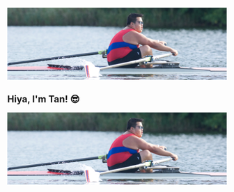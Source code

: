 <p align="center">
  <a href="https://tanho.ca"> <img src="https://github.com/tanho63/tanho63/blob/tanho63-patch-1/cover.png?raw=true" "Tan rowing"/></a>
</p>

## Hiya, I'm Tan! :sunglasses:
![Tan rowing](https://github.com/tanho63/tanho63/blob/tanho63-patch-1/cover.png?raw=true)
